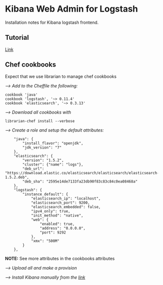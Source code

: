 Kibana Web Admin for Logstash
=============================

Installation notes for Kibana logstash frontend.


Tutorial
--------
[Link](https://www.digitalocean.com/community/tutorials/how-to-install-elasticsearch-logstash-and-kibana-4-on-ubuntu-14-04)


Chef cookbooks
------------
Expect that we use librarian to manage chef cookbooks

*--> Add to the Cheffile the following:*
    
    cookbook 'java'
    cookbook 'logstash', '~> 0.11.4'
    cookbook 'elasticsearch', '~> 0.3.13'

*--> Download all cookbooks with*
    
    librarian-chef install --verbose
    
*--> Create a role and setup the default attributes:*
        
        "java": {
            "install_flavor": "openjdk",
            "jdk_version": "7"
        },
        "elasticsearch": {
            "version": "1.5.2",
            "cluster": {"name": "logs"},
            "deb_url": "https://download.elastic.co/elasticsearch/elasticsearch/elasticsearch-1.5.2.deb",
            "deb_sha": "2595e14de7133fa23db90f83c83c84c0ea08468a"
        },
        "logstash": {
            "instance_default": {
                "elasticsearch_ip": "localhost",
                "elasticsearch_port": 9200,
                "elasticsearch_embedded": false,
                "ipv4_only": true,
                "init_method": "native",
                "web": {
                    "enabled": true,
                    "address": "0.0.0.0",
                    "port": 9292
                },
                "xmx": "500M"
            }
        },

**NOTE:** See more attributes in the cookbooks attributes 

*--> Upload all and make a provision*

*--> Install Kibana manually from the [link](https://www.digitalocean.com/community/tutorials/how-to-install-elasticsearch-logstash-and-kibana-4-on-ubuntu-14-04)*